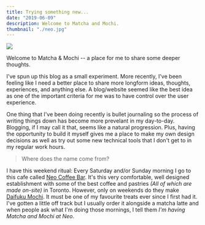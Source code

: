 ```yaml
---
title: Trying something new...
date: "2019-06-09"
description: Welcome to Matcha and Mochi.
thumbnail: "./neo.jpg"
---
```


<div class="image-wrapper">
  <img src="/static/286de61a4a2998a79897ad3171cc8d52/90537/neo.jpg"/>
</div>

Welcome to Matcha & Mochi -- a place for me to share some deeper thoughts.

I've spun up this blog as a small experiment. More recently, I've been feeling like I need a better place to share more longform ideas, thoughts, experiences, and anything else. A blog/website seemed like the best idea as one of the important criteria for me was to have control over the user experience.

One thing that I've been doing recently is bullet journaling so the process of writing things down has become more prevelant in my day-to-day. Blogging, if I may call it that, seems like a natural progression. Plus, having the opportunity to build it myself gives me a place to make my own design decisions as well as try out some new technical tools that I don't get to in my regular work hours.

> Where does the name come from?

I have this weekend ritual: Every Saturday and/or Sunday morning I go to this cafe called [Neo Coffee Bar](http://www.neocoffeebar.com/). It's this very comfortable, well designed establishment with some of the best coffee and pastries _(All of which are made on-site)_ in Toronto. However, only on weekends do they make [Daifuku Mochi](https://www.google.com/search?q=daifuku+mochi). It must be one of my favourite treats ever since I first had it. I've gotten a little off track but I usually order it alongside a matcha latte and when people ask what I'm doing those mornings, I tell them _I'm having Matcha and Mochi at Neo_.
